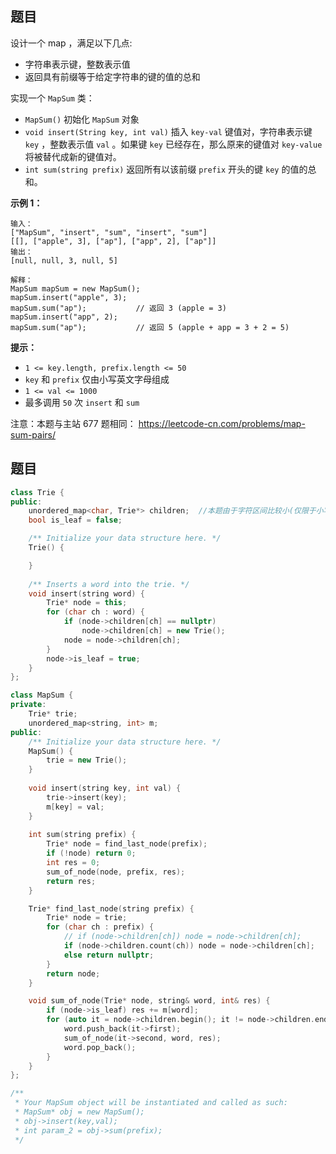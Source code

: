 ## 题目

设计一个 map ，满足以下几点:

- 字符串表示键，整数表示值
- 返回具有前缀等于给定字符串的键的值的总和

实现一个 `MapSum` 类：

- `MapSum()` 初始化 `MapSum` 对象
- `void insert(String key, int val)` 插入 `key-val` 键值对，字符串表示键 `key` ，整数表示值 `val` 。如果键 `key` 已经存在，那么原来的键值对 `key-value` 将被替代成新的键值对。
- `int sum(string prefix)` 返回所有以该前缀 `prefix` 开头的键 `key` 的值的总和。

 

**示例 1：**

```
输入：
["MapSum", "insert", "sum", "insert", "sum"]
[[], ["apple", 3], ["ap"], ["app", 2], ["ap"]]
输出：
[null, null, 3, null, 5]

解释：
MapSum mapSum = new MapSum();
mapSum.insert("apple", 3);  
mapSum.sum("ap");           // 返回 3 (apple = 3)
mapSum.insert("app", 2);    
mapSum.sum("ap");           // 返回 5 (apple + app = 3 + 2 = 5)
```

 

**提示：**

- `1 <= key.length, prefix.length <= 50`
- `key` 和 `prefix` 仅由小写英文字母组成
- `1 <= val <= 1000`
- 最多调用 `50` 次 `insert` 和 `sum`



注意：本题与主站 677 题相同： https://leetcode-cn.com/problems/map-sum-pairs/



## 题目

```c++
class Trie {
public:
    unordered_map<char, Trie*> children;  //本题由于字符区间比较小(仅限于小写英文字母)，所以其实可以用数组代替哈希表
    bool is_leaf = false;

    /** Initialize your data structure here. */
    Trie() {

    }
    
    /** Inserts a word into the trie. */
    void insert(string word) {
        Trie* node = this;
        for (char ch : word) {
            if (node->children[ch] == nullptr)
                node->children[ch] = new Trie();
            node = node->children[ch];
        }
        node->is_leaf = true;
    }
};

class MapSum {
private:
    Trie* trie;
    unordered_map<string, int> m;
public:
    /** Initialize your data structure here. */
    MapSum() {
        trie = new Trie();
    }
    
    void insert(string key, int val) {
        trie->insert(key);
        m[key] = val;
    }
    
    int sum(string prefix) {
        Trie* node = find_last_node(prefix);
        if (!node) return 0;
        int res = 0;
        sum_of_node(node, prefix, res);
        return res;
    }

    Trie* find_last_node(string prefix) {
        Trie* node = trie;
        for (char ch : prefix) {
            // if (node->children[ch]) node = node->children[ch];
            if (node->children.count(ch)) node = node->children[ch];
            else return nullptr;
        }
        return node;
    }

    void sum_of_node(Trie* node, string& word, int& res) {
        if (node->is_leaf) res += m[word];
        for (auto it = node->children.begin(); it != node->children.end(); it++) {
            word.push_back(it->first);
            sum_of_node(it->second, word, res);
            word.pop_back();
        }
    }
};

/**
 * Your MapSum object will be instantiated and called as such:
 * MapSum* obj = new MapSum();
 * obj->insert(key,val);
 * int param_2 = obj->sum(prefix);
 */
```

